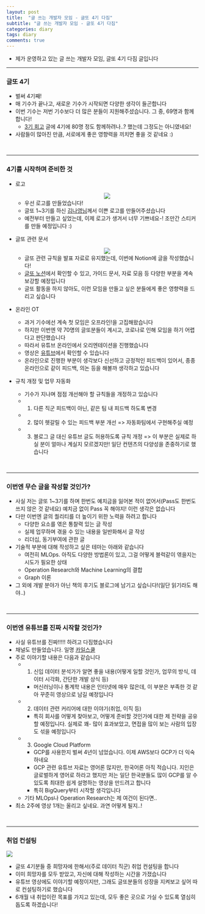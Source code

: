 ```yaml
---
layout: post
title:  "글 쓰는 개발자 모임 - 글또 4기 다짐"
subtitle: "글 쓰는 개발자 모임 - 글또 4기 다짐"
categories: diary
tags: diary
comments: true
---
```


- 제가 운영하고 있는 글 쓰는 개발자 모임, 글또 4기 다짐 글입니다


---

### 글또 4기
- 벌써 4기째!
- 매 기수가 끝나고, 새로운 기수가 시작되면 다양한 생각이 들곤합니다
- 이번 기수는 저번 기수보다 더 많은 분들이 지원해주셨습니다. 그 중, 69명과 함께 합니다!
	- [3기 회고](https://zzsza.github.io/diary/2019/07/07/2019-half-retrospect/) 글에 4기에 80명 정도 함께하려나..? 했는데 그정도는 아니였네요! 
- 사람들이 많아진 만큼, 서로에게 좋은 영향력을 끼치면 좋을 것 같네요 :)

<br />

---

### 4기를 시작하며 준비한 것
- 로고
	<center><img src="https://www.dropbox.com/s/huqovop20qxb3gh/symbol.png?raw=1"></center>
	
	- 우선 로고를 만들었습니다!
	- 글또 1~3기를 하신 [김나영님](https://feel5ny.github.io/)께서 이쁜 로고를 만들어주셨습니다
	- 예전부터 만들고 싶었는데, 이제 로고가 생겨서 너무 기쁘네요-! 조만간 스티커를 만들 예정입니다 :)
	
- 글또 관련 문서
	<center><img src="https://www.dropbox.com/s/7rdttf1uecw3y0o/Screenshot%202020-02-29%2020.43.32.png?raw=1"></center>
	
	- 글또 관련 규칙을 발표 자료로 유지했는데, 이번에 Notion에 글을 작성했습니다!
	- [글또 노션](https://bit.ly/geultto)에서 확인할 수 있고, 가이드 문서, 자료 모음 등 다양한 부분을 계속 보강할 예정입니다
	- 글또 활동을 하지 않아도, 이런 모임을 만들고 싶은 분들에게 좋은 영향력을 드리고 싶습니다

- 온라인 OT
	- 과거 기수에선 계속 첫 모임은 오프라인!을 고집해왔습니다
	- 하지만 이번엔 약 70명의 글또분들이 계시고, 코로나로 인해 모임을 하기 어렵다고 판단했습니다
	- 따라서 유튜브 온라인에서 오리엔테이션을 진행했습니다
	- 영상은 [유튜브](https://youtu.be/P3pl3SSazFM)에서 확인할 수 있습니다
	- 온라인으로 진행한 부분이 생각보다 신선하고 긍정적인 피드백이 있어서, 종종 온라인으로 같이 피드백, 의논 등을 해볼까 생각하고 있습니다
- 규칙 개정 및 업무 자동화
	- 기수가 지나며 점점 개선해야 할 규칙들을 개정하고 있습니다
	- 1) 다른 직군 피드백이 아닌, 같은 팀 내 피드백 하도록 변경 
	- 2) 많이 헷갈릴 수 있는 피드백 부분 개선 => 자동화팀에서 구현해주실 예정
	- 3) 블로그 글 대신 유튜브 글도 허용하도록 규칙 개정 => 이 부분은 실제로 하실 분이 얼마나 계실지 모르겠지만! 일단 컨텐츠의 다양성을 존중하기로 했습니다

<br />

---

### 이번엔 무슨 글을 작성할 것인가?	
- 사실 저는 글또 1~3기를 하며 한번도 예치금을 잃어본 적이 없어서(Pass도 한번도 쓰지 않은 것 같네요) 예치금 없이 Pass 꼭 해야지! 이런 생각은 없습니다
- 다만 이번엔 글의 퀄리티를 더 높이기 위한 노력을 하려고 합니다
	- 다양한 요소를 엮은 통찰력 있는 글 작성
	- 실제 업무하며 겪을 수 있는 내용을 일반화해서 글 작성
	- 리더십, 동기부여에 관한 글
- 기술적 부분에 대해 작성하고 싶은 테마는 아래와 같습니다
	- 여전히 MLOps. 아직도 다양한 방법론이 있고, 그걸 어떻게 블럭같이 엮을지는 시도가 필요한 상태
	- Operation Research와 Machine Learning의 결합
	- Graph 이론
- 그 외에 개발 분야가 아닌 책의 후기도 블로그에 남기고 싶습니다!(일단 읽기라도 해야..)

<br />

---

### 이번엔 유튜브를 진짜 시작할 것인가?
- 사실 유튜브를 진짜!!!!! 하려고 다짐했습니다
- 채널도 만들었습니다. 일명 [카일스쿨](https://www.youtube.com/channel/UCYyAaezBGEVmXcnink6nY9Q)
- 주로 이야기할 내용은 다음과 같습니다
	- 1) 신입 데이터 분석가가 알면 좋을 내용(어떻게 일할 것인가, 업무의 방식, 데이터 시각화, 간단한 개발 상식 등)
		- 머신러닝이나 통계학 내용은 인터넷에 매우 많은데, 이 부분은 부족한 것 같아 꾸준히 영상으로 남길 예정입니다
	- 2) 데이터 관련 커리어에 대한 이야기(취업, 이직 등)
		- 특히 회사를 어떻게 찾아보고, 어떻게 준비할 것인가에 대한 제 전략을 공유할 예정입니다. 실제로 꽤- 많이 효과보았고, 면접을 많이 보는 사람의 입장도 섞을 예정입니다
	- 3) Google Cloud Platform
		- GCP를 사용한지 벌써 4년이 넘었습니다. 이제 AWS보다 GCP가 더 익숙하네요
		- GCP 관련 유튜브 자료는 영어론 많지만, 한국어론 아직 적습니다. 지인은 글로벌하게 영어로 하라고 했지만 저는 일단 한국분들도 많이 GCP를 알 수 있도록 최대한 쉽게 설명하는 영상을 만드려고 합니다
		- 특히 BigQuery부터 시작할 생각입니다
	- 기타 MLOps나 Operation Research는 제 여건이 된다면..
- 최소 2주에 영상 1개는 올리고 싶네요. 과연 어떻게 될지..!

<br />

---
	

### 취업 컨설팅	
<img src="https://www.dropbox.com/s/70e6spuzzk9ib6m/Screenshot%202020-02-29%2021.01.43.png?raw=1">

- 글또 4기분들 중 희망자에 한해서(주로 데이터 직군) 취업 컨설팅을  합니다
- 이미 희망자를 모두 받았고, 자신에 대해 작성하는 시간을 가졌습니다
- 유튜브 영상에도 이야기할 예정이지만, 그래도 글또분들의 성장을 지켜보고 싶어 따로 컨설팅하기로 했습니다
- 6개월 내 취업이란 목표를 가지고 있는데, 모두 좋은 곳으로 가실 수 있도록 열심히 돕도록 하겠습니다!
 	


